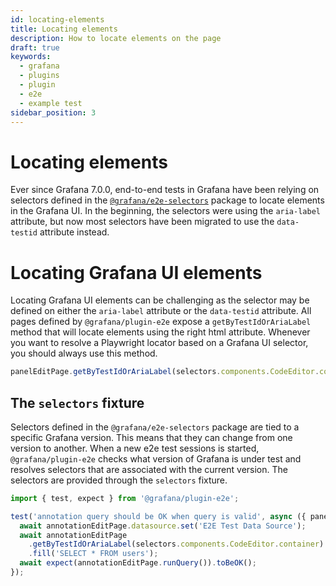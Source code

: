 ```yaml
---
id: locating-elements
title: Locating elements
description: How to locate elements on the page
draft: true
keywords:
  - grafana
  - plugins
  - plugin
  - e2e
  - example test
sidebar_position: 3
---
```


# Locating elements

Ever since Grafana 7.0.0, end-to-end tests in Grafana have been relying on selectors defined in the [`@grafana/e2e-selectors`](https://github.com/grafana/grafana/tree/main/packages/grafana-e2e-selectors) package to locate elements in the Grafana UI. In the beginning, the selectors were using the `aria-label` attribute, but now most selectors have been migrated to use the `data-testid` attribute instead.

# Locating Grafana UI elements

Locating Grafana UI elements can be challenging as the selector may be defined on either the `aria-label` attribute or the `data-testid` attribute. All pages defined by `@grafana/plugin-e2e` expose a `getByTestIdOrAriaLabel` method that will locate elements using the right html attribute. Whenever you want to resolve a Playwright locator based on a Grafana UI selector, you should always use this method.

```ts
panelEditPage.getByTestIdOrAriaLabel(selectors.components.CodeEditor.container).click();
```

## The `selectors` fixture

Selectors defined in the `@grafana/e2e-selectors` package are tied to a specific Grafana version. This means that they can change from one version to another. When a new e2e test sessions is started, `@grafana/plugin-e2e` checks what version of Grafana is under test and resolves selectors that are associated with the current version. The selectors are provided through the `selectors` fixture.

```typescript
import { test, expect } from '@grafana/plugin-e2e';

test('annotation query should be OK when query is valid', async ({ panelEditPage, page, selectors }) => {
  await annotationEditPage.datasource.set('E2E Test Data Source');
  await annotationEditPage
    .getByTestIdOrAriaLabel(selectors.components.CodeEditor.container)
    .fill('SELECT * FROM users');
  await expect(annotationEditPage.runQuery()).toBeOK();
});
```
